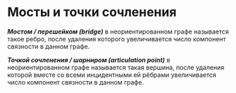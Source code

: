# Мосты и точки сочленения
***Мостом / перешейком (bridge)*** в неориентированном графе называется такое ребро, после удаления которого увеличивается число компонент связности в данном графе.

***Точкой сочленения / шарниром (articulation point)*** в неориентированном графе называется такая вершина, после удаления которой вместе со всеми инцидентными ей рёбрами увеличивается число компонент связности в данном графе.
